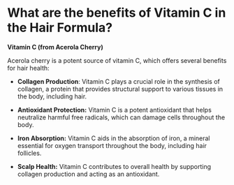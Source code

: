 # What are the benefits of Vitamin C in the Hair Formula?

**Vitamin C (from Acerola Cherry)** 

Acerola cherry is a potent source of vitamin C, which offers several benefits for hair health: 

- **Collagen Production**: Vitamin C plays a crucial role in the synthesis of collagen, a protein that provides structural support to various tissues in the body, including hair. 

- **Antioxidant Protection:** Vitamin C is a potent antioxidant that helps neutralize harmful free radicals, which can damage cells throughout the body. 

- **Iron Absorption:** Vitamin C aids in the absorption of iron, a mineral essential for oxygen transport throughout the body, including hair follicles. 

- **Scalp Health:** Vitamin C contributes to overall health by supporting collagen production and acting as an antioxidant.